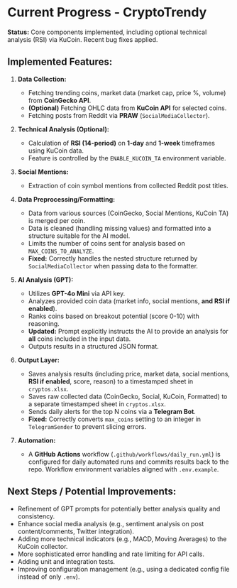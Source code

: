 # Current Progress - CryptoTrendy

**Status:** Core components implemented, including optional technical analysis (RSI) via KuCoin. Recent bug fixes applied.

## Implemented Features:

1.  **Data Collection:**
    *   Fetching trending coins, market data (market cap, price %, volume) from **CoinGecko API**.
    *   **(Optional)** Fetching OHLC data from **KuCoin API** for selected coins.
    *   Fetching posts from Reddit via **PRAW** (`SocialMediaCollector`).

2.  **Technical Analysis (Optional):**
    *   Calculation of **RSI (14-period)** on **1-day** and **1-week** timeframes using KuCoin data.
    *   Feature is controlled by the `ENABLE_KUCOIN_TA` environment variable.

3.  **Social Mentions:**
    *   Extraction of coin symbol mentions from collected Reddit post titles.

4.  **Data Preprocessing/Formatting:**
    *   Data from various sources (CoinGecko, Social Mentions, KuCoin TA) is merged per coin.
    *   Data is cleaned (handling missing values) and formatted into a structure suitable for the AI model.
    *   Limits the number of coins sent for analysis based on `MAX_COINS_TO_ANALYZE`.
    *   **Fixed:** Correctly handles the nested structure returned by `SocialMediaCollector` when passing data to the formatter.

5.  **AI Analysis (GPT):**
    *   Utilizes **GPT-4o Mini** via API key.
    *   Analyzes provided coin data (market info, social mentions, **and RSI if enabled**).
    *   Ranks coins based on breakout potential (score 0-10) with reasoning.
    *   **Updated:** Prompt explicitly instructs the AI to provide an analysis for **all** coins included in the input data.
    *   Outputs results in a structured JSON format.

6.  **Output Layer:**
    *   Saves analysis results (including price, market data, social mentions, **RSI if enabled**, score, reason) to a timestamped sheet in `cryptos.xlsx`.
    *   Saves raw collected data (CoinGecko, Social, KuCoin, Formatted) to a separate timestamped sheet in `cryptos.xlsx`.
    *   Sends daily alerts for the top N coins via a **Telegram Bot**.
    *   **Fixed:** Correctly converts `max_coins` setting to an integer in `TelegramSender` to prevent slicing errors.

7.  **Automation:**
    *   A **GitHub Actions** workflow (`.github/workflows/daily_run.yml`) is configured for daily automated runs and commits results back to the repo. Workflow environment variables aligned with `.env.example`.

## Next Steps / Potential Improvements:

*   Refinement of GPT prompts for potentially better analysis quality and consistency.
*   Enhance social media analysis (e.g., sentiment analysis on post content/comments, Twitter integration).
*   Adding more technical indicators (e.g., MACD, Moving Averages) to the KuCoin collector.
*   More sophisticated error handling and rate limiting for API calls.
*   Adding unit and integration tests.
*   Improving configuration management (e.g., using a dedicated config file instead of only `.env`). 